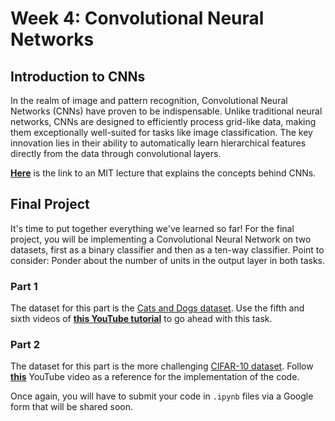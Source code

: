 # Week 4: Convolutional Neural Networks

## Introduction to CNNs

In the realm of image and pattern recognition, Convolutional Neural Networks (CNNs) have proven to be indispensable. Unlike traditional neural networks, CNNs are designed to efficiently process grid-like data, making them exceptionally well-suited for tasks like image classification. The key innovation lies in their ability to automatically learn hierarchical features directly from the data through convolutional layers.

[**Here**](https://www.youtube.com/watch?v=iaSUYvmCekI) is the link to an MIT lecture that explains the concepts behind CNNs.


## Final Project

It's time to put together everything we've learned so far! For the final project, you will be implementing a Convolutional Neural Network on two datasets, first as a binary classifier and then as a ten-way classifier.
Point to consider: Ponder about the number of units in the output layer in both tasks.

### Part 1
The dataset for this part is the [Cats and Dogs dataset](https://www.microsoft.com/en-us/download/details.aspx?id=54765).
Use the fifth and sixth videos of [**this YouTube tutorial**](https://www.youtube.com/watch?v=BzcBsTou0C0) to go ahead with this task.

### Part 2
The dataset for this part is the more challenging [CIFAR-10 dataset](https://www.cs.toronto.edu/~kriz/cifar.html).
Follow [**this**](https://www.youtube.com/watch?v=pDdP0TFzsoQ) YouTube video as a reference for the implementation of the code.

Once again, you will have to submit your code in ```.ipynb``` files via a Google form that will be shared soon.


